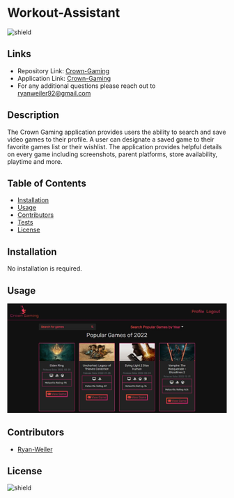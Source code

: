 # Workout-Assistant
![shield](https://img.shields.io/badge/license-No%20License-green)

## Links
* Repository Link: [Crown-Gaming](https://github.com/ryanweiler92/Crown-Gaming)
* Application Link: [Crown-Gaming]()
* For any additional questions please reach out to ryanweiler92@gmail.com

## Description
The Crown Gaming application provides users the ability to search and save video games to their profile. A user can designate a saved game to their
favorite games list or their wishlist. The application provides helpful details on every game including screenshots, parent platforms, store availability,
playtime and more.

## Table of Contents
* [Installation](#installation)
* [Usage](#usage)
* [Contributors](#contributors)
* [Tests](#tests)
* [License](#license)

## Installation
No installation is required. 

## Usage
![screenshot](./client/src/assets/images/screenshot.jpg)

## Contributors

* [Ryan-Weiler](https://github.com/ryanweiler92)


## License
![shield](https://img.shields.io/badge/license-No%20License-green)